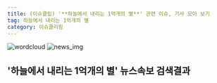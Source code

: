 ```yaml
---
title: (이슈클립) '**하늘에서 내리는 1억개의 별**' 관련 이슈, 기사 모아 보기
tag: 하늘에서 내리는 1억개의 별
category: 이슈클리핑
---
```

![wordcloud](https://s3.ap-northeast-2.amazonaws.com/lyrics101-wordcloud/2018-10-04-1538582142.png)
![news_img](https://user-images.githubusercontent.com/42597476/44507050-1206f400-a6e4-11e8-8d98-7ffbfebb353f.png)
## **'**하늘에서 내리는 1억개의 별**'** 뉴스속보 검색결과


